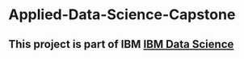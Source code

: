 # Applied-Data-Science-Capstone

## This project is part of IBM [IBM Data Science](https://www.coursera.org/professional-certificates/ibm-data-science)
